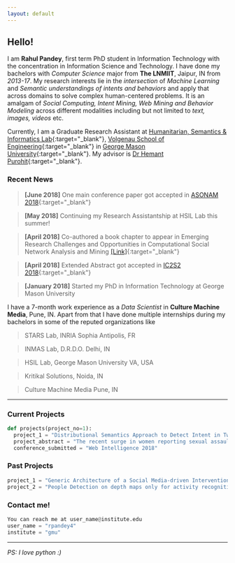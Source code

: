 ```yaml
---
layout: default
---
```


## [](#header-2)Hello!
I am **Rahul Pandey**, first term PhD student in Information Technology with the concentration in Information Science and Technology. I have done my bachelors with _Computer Science_ major from **The LNMIIT**, Jaipur, IN from _2013-17_. My research interests lie in the _intersection_ of _Machine Learning_ and _Semantic understandings of intents and behaviors_ and apply that across domains to solve complex human-centered problems. It is an amalgam of _Social Computing, Intent Mining, Web Mining and Behavior Modeling_ across different modalities including but not limited to _text, images, videos_ etc.   

Currently, I am a Graduate Research Assistant at [Humanitarian, Semantics & Informatics Lab](http://ist.gmu.edu/~hpurohit/informatics-lab.html){:target="_blank"}, [Volgenau School of Engineering](https://volgenau.gmu.edu/){:target="_blank"} in [George Mason University](https://www2.gmu.edu/){:target="_blank"}. My advisor is [Dr Hemant Purohit](http://ist.gmu.edu/~hpurohit/){:target="_blank"}.

### [](#header-3) Recent News
>**[June 2018]** One main conference paper got accepted in [ASONAM 2018](http://asonam.cpsc.ucalgary.ca/2018/){:target="_blank"}

>**[May 2018]** Continuing my Research Assistantship at HSIL Lab this summer!

>**[April 2018]** Co-authored a book chapter to appear in Emerging Research Challenges and Opportunities in Computational Social Network Analysis and Mining [[Link]](https://www.springer.com/us/book/9783319941042#aboutAuthors){:target="_blank"}

>**[April 2018]** Extended Abstract got accepted in [IC2S2 2018](http://www.kellogg.northwestern.edu/news-events/conference/ic2s2/2018.aspx){:target="_blank"}

>**[January 2018]** Started my PhD in Information Technology at George Mason University

I have a 7-month work experience as a _Data Scientist_ in **Culture Machine Media**, Pune, IN. Apart from that I have done multiple internships during my bachelors in some of the reputed organizations like
>STARS Lab, INRIA Sophia Antipolis, FR

>INMAS Lab, D.R.D.O. Delhi, IN

>HSIL Lab, George Mason University VA, USA

>Kritikal Solutions, Noida, IN

>Culture Machine Media Pune, IN



* * *

### [](#header-3)Current Projects
```python
def projects(project_no=1):
  project_1 = "Distributional Semantics Approach to Detect Intent in Twitter Conversations on Sexual Assaults"
  project_abstract = "The recent surge in women reporting sexual assault and harassment (e.g., #metoo campaign) has highlighted a longstanding societal crisis. The injustice is partly due to a culture of discrediting women who report such crimes and also, rape myths (e.g., ‘women lie about rape’). Social web can facilitate the further proliferation of deceptive beliefs and culture of rape myths through intentional messaging by malicious actors. This paper investigates Twitter conversations regarding sexual assaults and rape myths for better understanding the context of malicious intent to inform the gender policy and law experts on public beliefs. Specifically, we first propose a novel malicious intent typology for social media using the guidance of social construction theory as Accusational, Validational, or Sensational. We then present and evaluate an intent classification model for Twitter posts using semantic feature representation of the intent senses learned with the help of convolutional neural networks. Lastly, we analyze the narrative contexts in which different malicious intent regarding rape myths are expressed and discuss their implications for policy design."
  conference_submitted = "Web Intelligence 2018"
```
<!-- Learning to rank twitter data for intent classification
Modeling user intent to help Fire and Rescue department of the state -->
### [](#header-3)Past Projects
```python
project_1 = "Generic Architecture of a Social Media-driven Intervention Support System for Smart Cities"
project_2 = "People Detection on depth maps only for activity recognition of patients suffering from Alzheimer disease"
```

### [](#header-3)Contact me!
```python
You can reach me at user_name@institute.edu
user_name = "rpandey4"
institute = "gmu"
```
* * *
_PS: I love python :)_

